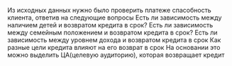 
Из исходных данных нужно было проверить платеже спасобность клиента, ответив на следующие вопросы
Есть ли зависимость между наличием детей и возвратом кредита в срок?
Есть ли зависимость между семейным положением и возвратом кредита в срок?
Есть ли зависимость между уровнем дохода и возвратом кредита в срок
Как разные цели кредита влияют на его возврат в срок
На основании это можно выделить ЦА(целевую аудиторию), которая возвращает кредит
